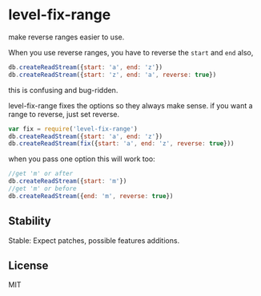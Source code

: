 # level-fix-range

make reverse ranges easier to use.

When you use reverse ranges, you have to reverse the `start` and `end` also,

``` js
db.createReadStream({start: 'a', end: 'z'})
db.createReadStream({start: 'z', end: 'a', reverse: true})
```

this is confusing and bug-ridden.

level-fix-range fixes the options so they always make sense.
if you want a range to reverse, just set reverse.

``` js
var fix = require('level-fix-range')
db.createReadStream({start: 'a', end: 'z'})
db.createReadStream(fix({start: 'a', end: 'z', reverse: true}))
```

when you pass one option this will work too:

``` js
//get 'm' or after
db.createReadStream({start: 'm'})
//get 'm' or before
db.createReadStream({end: 'm', reverse: true})
```

## Stability

Stable: Expect patches, possible features additions.

## License

MIT

